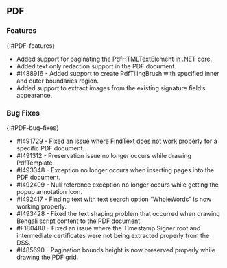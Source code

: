 ## PDF 

### Features 
{:#PDF-features}

* Added support for paginating the PdfHTMLTextElement in .NET core.
* Added text only redaction support in the PDF document.
* \#I488916 - Added support to create PdfTilingBrush with specified inner and outer boundaries region.
* Added support to extract images from the existing signature field’s appearance.

### Bug Fixes 
{:#PDF-bug-fixes} 

* \#I491729 - Fixed an issue where FindText does not work properly for a specific PDF document.
* \#I491312 - Preservation issue no longer occurs while drawing PdfTemplate.
* \#I493348 - Exception no longer occurs when inserting pages into the PDF document.
* \#I492409 - Null reference exception no longer occurs while getting the popup annotation Icon.
* \#I492417 - Finding text with text search option “WholeWords” is now working properly.
* \#I493428 - Fixed the text shaping problem that occurred when drawing Bengali script content to the PDF document.
* \#F180488 - Fixed an issue where the Timestamp Signer root and intermediate certificates were not being extracted properly from the DSS.
* \#I485690 - Pagination bounds height is now preserved properly while drawing the PDF grid.